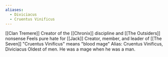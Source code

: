 ```yaml
---
aliases:
  - Diviciacus
  - Cruentus Vinificus
---
```

[[Clan Tremere]]
Creator of the [[Chronix]] discipline and [[The Outsiders]] nonsense
Feels pure hate for [[Jack]]
Creator, member, and leader of [[The Seven]]
"Cruentus Vinificus" means "blood mage"
Alias: Cruentus Vinificus, Diviciacus
Oldest of men.
He was a mage when he was a man.